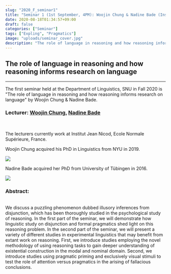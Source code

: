 ```yaml
---
slug: "2020_F_seminar1"
title: "Seminar 1 (1st September, 4PM): Woojin Chung & Nadine Bade (Institut Jean Nicod)"
date: 2020-08-18T01:34:57+09:00
draft: false
categories: ["Seminar"]
tags: ["Expling", "Pragmatics"]
image: "uploads/seminar_cover.jpg"
description: "The role of language in reasoning and how reasoning informs research on language by Woojin Chung & Nadine Bade"
---
```


## The role of language in reasoning and how reasoning informs research on language

---

The first seminar held at the Department of Linguistics, SNU in Fall 2020 is "The role of language in reasoning and how reasoning informs research on language" by Woojin Chung & Nadine Bade.

### Lecturer: <a class=intro-link href=https://sites.google.com/a/nyu.edu/woojin-chung>Woojin Chung</a>, <a class=intro-link href=http://www.nadinebade.de/>Nadine Bade</a>

<br/>

The lecturers currently work at Institut Jean Nicod, Ecole Normale Supérieure, France.

Woojin Chung acquired his PhD in Linguistics from NYU in 2019.

![ ](/profiles/Woojin_Chung_image.jpg#floatleft)

Nadine Bade acquired her PhD from University of Tübingen in 2016.

![ ](/profiles/Nadine_Bade_image.jpg#floatleft)

### Abstract:

<br/>
We discuss a puzzling phenomenon dubbed illusory inferences from disjunction, which has been thoroughly studied in the psychological study of reasoning. In the first part of the seminar, we will demonstrate how linguistic study on disjunction and formal pragmatics shed light on this reasoning problem. In the second part of the seminar, we will present a variety of different studies in experimental linguistics that may benefit from extant work on reasoning. First, we introduce studies employing the novel methodology of using reasoning tasks to gain deeper understanding of existential construction in the modal and nominal domain. Second, we introduce studies using pragmatic priming and exclusively visual stimuli to test the role of attention versus pragmatics in the arising of fallacious conclusions.
<br/><br/>
